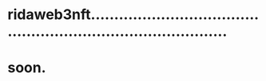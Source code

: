 # ridaweb3nft...................................................................................
# soon.
